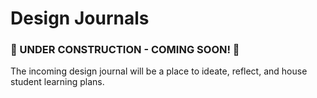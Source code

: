# Design Journals

### 🚧 UNDER CONSTRUCTION - COMING SOON! 🚧

The incoming design journal will be a place to ideate, reflect, and house student learning plans.
